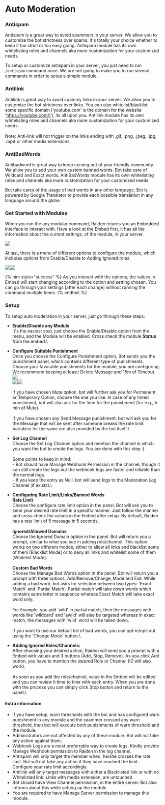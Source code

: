 # Auto Moderation

### Antispam

Antispam is a great way to avoid spammers in your server. We allow you to customize the bot strictness over spams. It's totally your choice whether to keep it too strict or too easy going. Antispam module has its own whitelisting roles and channels aka more customization for your customized needs.

To setup or customize antispam in your server, you just need to run `/antispam` command once. We are not going to make you to run several commands in order to setup a simple module.

### Antilink

Antilink is great way to avoid spammy links in your server. We allow you to customize the bot strictness over links. You can also whitelist/blacklist some specific domain ('youtube.com' is the domain for the website 'https://youtube.com/\<anything>'), its all upon you. Antilink module has its own whitelisting roles and channels aka more customization for your customized needs.\
\
Note: Anti-link will not trigger on the links ending with .gif, .png, .jpeg, .jpg, .mp4 or other media extensions.

### AntiBadWords

Antibadword is great way to keep cursing out of your friendly community. We allow you to add your own custom banned words. Bot take care of Wildcard and Exact words. AntiBadWords module has its own whitelisting roles and channels aka more customization for your customized needs.

Bot take cares of the usage of bad words in any other language. Bot is powered by Google Translator to provide each possible translation in any language around the globe.

### Get Started with Modules

When you run the any modular command, Raiden returns you an Embedded interface to interact with. Have a look at the Embed first, it has all the information about the current settings, of the module, in your server.

&#x20;                                                 ![](<../.gitbook/assets/image (9).png>)

At last, there is a menu of different options to configure the module, which includes options from Enable/Disable to Adding Ignored roles.

&#x20;               ![](<../.gitbook/assets/image (24).png>)![](<../.gitbook/assets/image (4).png>)

{% hint style="success" %}
As you interact with the options, the values in Embed will start changing according to the option and setting chosen. You can go through your settings \[after each change] without running the command multiple times.
{% endhint %}

### Setup

To setup auto moderation in your server, just go through these steps:

* **Enable/Disable any Module**\
  It's the easiest step, just choose the Enable/Disable option from the menu, and the Module will be enabled. Cross check the module **Status** from the embed.\

* **Configure Suitable Punishment**\
  Once you choose the Configure Punishment option, Bot sends you the punishment panel, which contains different type of punishments. Choose your favorable punishments for the module, you are configuring. We recommend keeping at least: Delete Message and 15m of Timeout.\
  &#x20;                                           ![](<../.gitbook/assets/image (16).png>)\
  &#x20;![](<../.gitbook/assets/image (7).png>)![](<../.gitbook/assets/image (20).png>)\
  \
  If you have chosen Mute option, bot will further ask you for Permanent or Temporary Option, choose the one you like. In case of any timed punishment, bot will also ask for the time for the punishment (for e.g., 5 min of Mute).\
  \
  If you have chosen any Send Message punishment, bot will ask you for the Message that will be sent after someone breaks the rate limit. Variables for the same are also provided by the bot itself.\

* **Set Log Channel**\
  Choose the Set Log Channel option and mention the channel in which you want the bot to create the logs. You are done with this step :)\
  \
  Some points to keep in mind:\
  \- Bot should have Manage Webhook Permission in the channel, though it can still create the logs but the webhook logs are faster and reliable than the normal logs.\
  \- If you keep the entry as Null, bot will send logs to the Moderation Log Channel (if exists).\

* **Configuring Rate Limit/Links/Banned Words**\
  **Rate Limit**\
  Choose the configure rate limit option in the panel. Bot will ask you to send your desired rate limit in a specific manner. Just follow the manner and cross check the values in the Embed after setup. By default, Raiden has a rate limit of 5 message in 5 seconds.\
  \
  **Ignored/Allowed Domains**\
  Choose the Ignored Domain option in the panel. Bot will return you a prompt, similar to what you see in adding role/channel. This option works on two different modes, either to allow all links and blacklist some of them \[Blacklist Mode] or to deny all links and whitelist some of them \[Whitelist Mode].\
  \
  **Custom Bad Words**\
  Choose the Manage Bad Words option in the panel. Bot will return you a prompt with three options, Add/Remove/Change\_Mode and Exit. While adding a bad word, bot asks for selection between two types: 'Exact Match' and 'Partial Match'. Partial match will take down words which contains same letter in sequence whereas Exact Match will take exact word only.\
  \
  For Example, you add 'wild' in partial match, then the messages with words like 'wildcard' and 'awild' will also be targeted whereas in exact match, the messages with 'wild' word will be taken down.\
  \
  If you want to use our default list of bad words, you can opt-in/opt-out using the 'Change Mode' button.\

* **Adding Ignored Roles/Channels:**\
  After choosing your desired action, Raiden will send you a prompt with a Embed with values and 3 buttons (Add, Stop, Remove). As you click Add button, you have to mention the desired Role or Channel (ID will also work). \
  \
  As soon as you add the role/channel, value in the Embed will be edited and you can review it time to time with each entry. When you are done with the process you can simply click Stop button and return to the panel.\


#### Extra information

* If you have setup, warn thresholds with the bot and has configured warn punishment in any module and the spammer crossed any warn threshold, then bot will execute both punishments of warn threshold and the module.
* Administrators are not affected by any of these module. Bot will not take any action against them.
* Webhook Logs are a most preferrable way to create logs. Kindly provide Manage Webhook permission to Raiden in the log channel.
* Antispam will only target the member when, he/she crosses the rate limit. Bot will not take any action if they have reached the limit. Configure your rate limit accordingly.
* Antilink will only target messages with either a Blacklisted link or with no Whitelisted link. Links with media extension, are untouched.
* Bot should have View Channel permission, in the entire server. Bot also informs about this while setting up the module.
* You are required to have Manage Server permission to manage this module.
